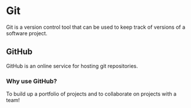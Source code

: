 # Git

Git is a version control tool that can be used to keep track of versions of a software project.

## GitHub

GitHub is an online service for hosting git repositories.

### Why use GitHub?

To build up a portfolio of projects and to collaborate on projects with a team!